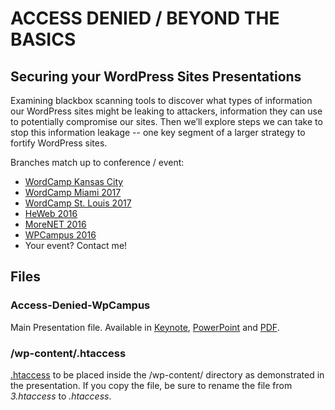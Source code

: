 # ACCESS DENIED / BEYOND THE BASICS
## Securing your WordPress Sites Presentations

Examining blackbox scanning tools to discover what types of information our WordPress sites might be leaking to attackers, information they can use to potentially compromise our sites. Then we’ll explore steps we can take to stop this information leakage -- one key segment of a larger strategy to fortify WordPress sites.

Branches match up to conference / event:
* [WordCamp Kansas City](https://github.com/gilzow/access-denied/tree/wckc2017)
* [WordCamp Miami 2017](https://github.com/gilzow/access-denied/tree/wcmia2017)
* [WordCamp St. Louis 2017](https://github.com/gilzow/access-denied/tree/2017)
* [HeWeb 2016](https://github.com/gilzow/access-denied/tree/master)
* [MoreNET 2016](https://github.com/gilzow/access-denied/tree/morenet)
* [WPCampus 2016](https://github.com/gilzow/access-denied/tree/wpcampus-version) 
* Your event? Contact me! 

## Files
### Access-Denied-WpCampus
Main Presentation file.  Available in [Keynote](Access-Denied-WpCampus.key), [PowerPoint](Access-Denied-WpCampus.pptx) and [PDF](Access-Denied-WpCampus.pdf).

### /wp-content/.htaccess
[.htaccess](3.htaccess) to be placed inside the /wp-content/ directory as demonstrated in the presentation.  If you copy the file, be sure to rename the file from _3.htaccess_ to _.htaccess_. 
